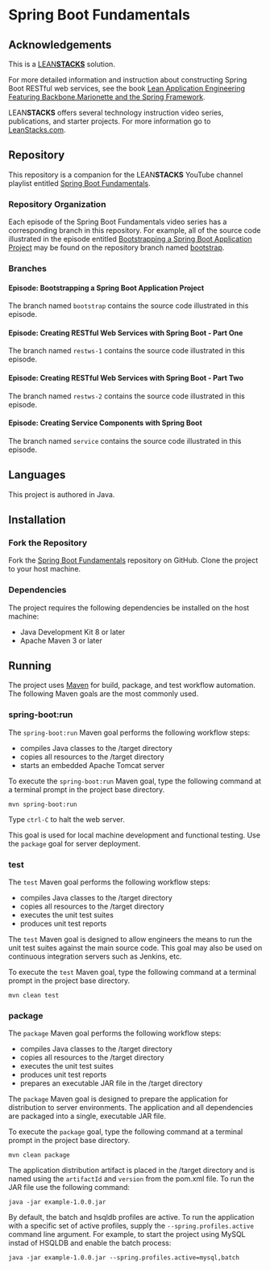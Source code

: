 # Spring Boot Fundamentals

## Acknowledgements

This is a [LEAN**STACKS**](http://www.leanstacks.com) solution.

For more detailed information and instruction about constructing Spring Boot RESTful web services, see the book [Lean Application Engineering Featuring Backbone.Marionette and the Spring Framework](https://leanpub.com/leanstacks-marionette-spring).

LEAN**STACKS** offers several technology instruction video series, publications, and starter projects.  For more information go to [LeanStacks.com](http://www.leanstacks.com/).

## Repository

This repository is a companion for the LEAN**STACKS** YouTube channel playlist entitled [Spring Boot Fundamentals](https://www.youtube.com/playlist?list=PLGDwUiT1wr6-Fn3N2oqJpTdhGjFHnIIKY).

### Repository Organization

Each episode of the Spring Boot Fundamentals video series has a corresponding branch in this repository.  For example, all of the source code illustrated in the episode entitled [Bootstrapping a Spring Boot Application Project](https://youtu.be/XbknBOmMuPQ?list=PLGDwUiT1wr6-Fn3N2oqJpTdhGjFHnIIKY) may be found on the repository branch named [bootstrap](https://github.com/mwarman/spring-boot-fundamentals/tree/bootstrap).

### Branches

#### Episode: Bootstrapping a Spring Boot Application Project

The branch named `bootstrap` contains the source code illustrated in this episode.

#### Episode: Creating RESTful Web Services with Spring Boot - Part One

The branch named `restws-1` contains the source code illustrated in this episode.

#### Episode: Creating RESTful Web Services with Spring Boot - Part Two

The branch named `restws-2` contains the source code illustrated in this episode.

#### Episode: Creating Service Components with Spring Boot

The branch named `service` contains the source code illustrated in this episode.


## Languages

This project is authored in Java.

## Installation

### Fork the Repository

Fork the [Spring Boot Fundamentals](https://github.com/mwarman/spring-boot-fundamentals) repository on GitHub.  Clone the project to your host machine.

### Dependencies

The project requires the following dependencies be installed on the host machine:

* Java Development Kit 8 or later
* Apache Maven 3 or later

## Running

The project uses [Maven](http://maven.apache.org/) for build, package, and test workflow automation.  The following Maven goals are the most commonly used.

### spring-boot:run

The `spring-boot:run` Maven goal performs the following workflow steps:

* compiles Java classes to the /target directory
* copies all resources to the /target directory
* starts an embedded Apache Tomcat server

To execute the `spring-boot:run` Maven goal, type the following command at a terminal prompt in the project base directory.

```
mvn spring-boot:run
```

Type `ctrl-C` to halt the web server.

This goal is used for local machine development and functional testing.  Use the `package` goal for server deployment.

### test

The `test` Maven goal performs the following workflow steps:

* compiles Java classes to the /target directory
* copies all resources to the /target directory
* executes the unit test suites
* produces unit test reports

The `test` Maven goal is designed to allow engineers the means to run the unit test suites against the main source code.  This goal may also be used on continuous integration servers such as Jenkins, etc.

To execute the `test` Maven goal, type the following command at a terminal prompt in the project base directory.

```
mvn clean test
```

### package

The `package` Maven goal performs the following workflow steps:

* compiles Java classes to the /target directory
* copies all resources to the /target directory
* executes the unit test suites
* produces unit test reports
* prepares an executable JAR file in the /target directory

The `package` Maven goal is designed to prepare the application for distribution to server environments.  The application and all dependencies are packaged into a single, executable JAR file.

To execute the `package` goal, type the following command at a terminal prompt in the project base directory.

```
mvn clean package
```

The application distribution artifact is placed in the /target directory and is named using the `artifactId` and `version` from the pom.xml file.  To run the JAR file use the following command:

```
java -jar example-1.0.0.jar
```

By default, the batch and hsqldb profiles are active.  To run the application with a specific set of active profiles, supply the `--spring.profiles.active` command line argument.  For example, to start the project using MySQL instad of HSQLDB and enable the batch process:

```
java -jar example-1.0.0.jar --spring.profiles.active=mysql,batch
```
